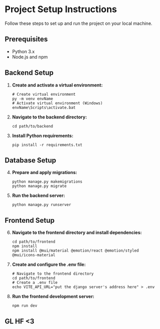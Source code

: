 # Project Setup Instructions

Follow these steps to set up and run the project on your local machine.

## Prerequisites

- Python 3.x
- Node.js and npm

## Backend Setup

1. **Create and activate a virtual environment:**

   ```
   # Create virtual environment
   py -m venv envName
   # Activate virtual environment (Windows)
   envName\Scripts\activate.bat
   ```

2. **Navigate to the backend directory:**

   ```
   cd path/to/backend
   ```

3. **Install Python requirements:**
   ```
   pip install -r requirements.txt
   ```

## Database Setup

4. **Prepare and apply migrations:**

   ```
   python manage.py makemigrations
   python manage.py migrate
   ```

5. **Run the backend server:**
   ```
   python manage.py runserver
   ```

## Frontend Setup

6. **Navigate to the frontend directory and install dependencies:**

   ```
   cd path/to/frontend
   npm install
   npm install @mui/material @emotion/react @emotion/styled @mui/icons-material
   ```

7. **Create and configure the .env file:**

   ```
   # Navigate to the frontend directory
   cd path/to/frontend
   # Create a .env file
   echo VITE_API_URL="put the django server's address here" > .env
   ```

8. **Run the frontend development server:**
   ```
   npm run dev
   ```

## GL HF <3